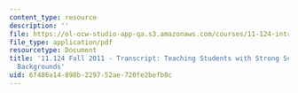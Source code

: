 ```yaml
---
content_type: resource
description: ''
file: https://ol-ocw-studio-app-qa.s3.amazonaws.com/courses/11-124-introduction-to-education-looking-forward-and-looking-back-on-education-fall-2011/6f486a14898b229752ae720fe2befb0c_MIT11_124F11_teaching_students.pdf
file_type: application/pdf
resourcetype: Document
title: '11.124 Fall 2011 - Transcript: Teaching Students with Strong Science and Math
  Backgrounds'
uid: 6f486a14-898b-2297-52ae-720fe2befb0c
---
```

